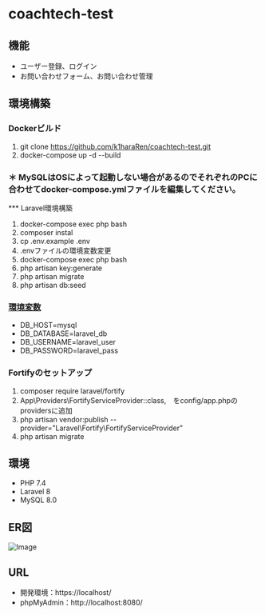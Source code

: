 # coachtech-test

## 機能

 - ユーザー登録、ログイン
 - お問い合わせフォーム、お問い合わせ管理

## 環境構築

### Dockerビルド

 1. git clone https://github.com/k1haraRen/coachtech-test.git
 2. docker-compose up -d --build

### **＊ MySQLはOSによって起動しない場合があるのでそれぞれのPCに合わせてdocker-compose.ymlファイルを編集してください。**

*** Laravel環境構築

 1. docker-compose exec php bash
 2. composer instal
 3. cp .env.example .env
 4. .envファイルの<a name="environment">環境変数</a>変更
 5. docker-compose exec php bash
 6. php artisan key:generate
 7. php artisan migrate
 8. php artisan db:seed

### [環境変数](#environment)

 * DB_HOST=mysql
 * DB_DATABASE=laravel_db
 * DB_USERNAME=laravel_user
 * DB_PASSWORD=laravel_pass

### Fortifyのセットアップ
 1. composer require laravel/fortify
 2. App\Providers\FortifyServiceProvider::class,　をconfig/app.phpのprovidersに追加
 3. php artisan vendor:publish --provider="Laravel\Fortify\FortifyServiceProvider"
 4. php artisan migrate

## 環境
 - PHP 7.4
 - Laravel 8
 - MySQL 8.0

## ER図

![Image](https://github.com/user-attachments/assets/0b17efec-0d53-4757-81e9-2efb00aa7b65)

## URL 

 * 開発環境：https://localhost/
 * phpMyAdmin：http://localhost:8080/
   
